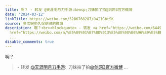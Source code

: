 ```yaml
---
title: 啊？ - 转发 @天涯明月刀手游:&ensp;刀妹拍了拍@剑网3官方微博
date: '2024-03-12'
linkTitle: https://weibo.com/5286768287/O4I1GbtSK
source: 多次婉拒久保织织的微博
description: 啊？<br><blockquote> - 转发 <a href="https://weibo.com/6449477281" target="_blank">@天涯明月刀手游</a>: 刀妹拍了拍<a
  href="https://weibo.com/n/%E5%89%91%E7%BD%913%E5%AE%98%E6%96%B9%E5%BE%AE%E5%8D%9A">@剑网3官方微博</a>
  ...
disable_comments: true
---
```

啊？<br><blockquote> - 转发 <a href="https://weibo.com/6449477281" target="_blank">@天涯明月刀手游</a>: 刀妹拍了拍<a href="https://weibo.com/n/%E5%89%91%E7%BD%913%E5%AE%98%E6%96%B9%E5%BE%AE%E5%8D%9A">@剑网3官方微博</a> ...